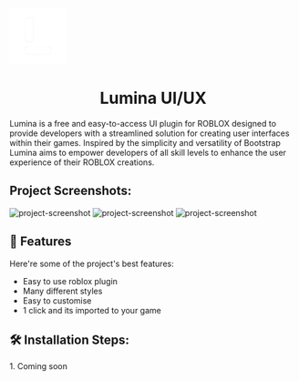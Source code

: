 <div style='allign-items: center;'>
  <img src="logo.png" alt="project-screenshot" width="100" height="100">
  <h1 align="center" id="title">Lumina UI/UX</h1>
  
  <p id="description">Lumina is a free and easy-to-access UI plugin for ROBLOX designed to provide developers with a streamlined solution for creating user interfaces within their games. Inspired by the simplicity and versatility of Bootstrap Lumina aims to empower developers of all skill levels to enhance the user experience of their ROBLOX creations.</p>
  
  <h2>Project Screenshots:</h2>
  
  <img src="https://cdn.discordapp.com/attachments/799660302626586625/1235607851121119285/Zrzut_ekranu_2676.png?ex=6634fcfc&amp;is=6633ab7c&amp;hm=537e2b617ad6402df135ec6c0bd76f53ceaf7950912c2d335222be10add0ac4e&amp;" alt="project-screenshot" width="226" height="798/">
  
  <img src="https://cdn.discordapp.com/attachments/799660302626586625/1235608181128826890/Zrzut_ekranu_2677.png?ex=6634fd4a&amp;is=6633abca&amp;hm=1af98788a0e6f7c671ee676d96185000445dcb67538ba05400ed3a7cc375def3&amp;" alt="project-screenshot" width="1138" height="100/">
  
  <img src="https://cdn.discordapp.com/attachments/799660302626586625/1235608181410107393/Zrzut_ekranu_2678.png?ex=6634fd4a&amp;is=6633abca&amp;hm=c83957486208e18fc5788bae43d8e2bd1644fa0e5585bcd29053dc4c5cbf7060&amp;" alt="project-screenshot" width="1122" height="154/">
  
    
    
  <h2>🧐 Features</h2>
  
  Here're some of the project's best features:
  
  *   Easy to use roblox plugin
  *   Many different styles
  *   Easy to customise
  *   1 click and its imported to your game
  
  <h2>🛠️ Installation Steps:</h2>
  
  <p>1. Coming soon</p>

</div>
